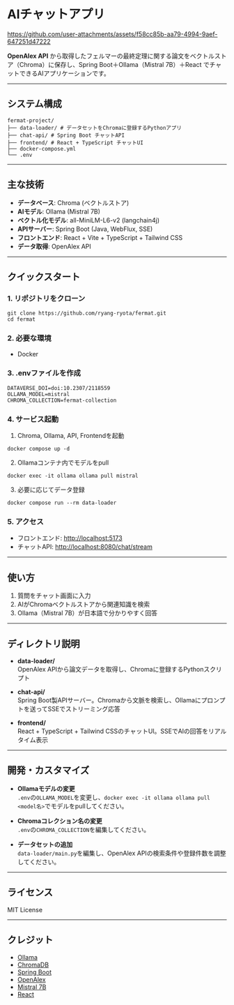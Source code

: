 # AIチャットアプリ

https://github.com/user-attachments/assets/f58cc85b-aa79-4994-9aef-647251d47222

**OpenAlex API** から取得したフェルマーの最終定理に関する論文をベクトルストア（Chroma）に保存し、Spring Boot＋Ollama（Mistral 7B）＋React でチャットできるAIアプリケーションです。

---

## システム構成

```
fermat-project/
├── data-loader/ # データセットをChromaに登録するPythonアプリ
├── chat-api/ # Spring Boot チャットAPI
├── frontend/ # React + TypeScript チャットUI
├── docker-compose.yml
└── .env
```

---

## 主な技術

- **データベース**: Chroma (ベクトルストア)
- **AIモデル**: Ollama (Mistral 7B)
- **ベクトル化モデル**: all-MiniLM-L6-v2 (langchain4j)
- **APIサーバー**: Spring Boot (Java, WebFlux, SSE)
- **フロントエンド**: React + Vite + TypeScript + Tailwind CSS
- **データ取得**: OpenAlex API

---

## クイックスタート

### 1. リポジトリをクローン

```commandline
git clone https://github.com/ryang-ryota/fermat.git
cd fermat
```

### 2. 必要な環境

- Docker

### 3. .envファイルを作成

```
DATAVERSE_DOI=doi:10.2307/2118559
OLLAMA_MODEL=mistral
CHROMA_COLLECTION=fermat-collection
```

### 4. サービス起動

1. Chroma, Ollama, API, Frontendを起動
```commandline
docker compose up -d 
```

2. Ollamaコンテナ内でモデルをpull
```commandline
docker exec -it ollama ollama pull mistral
```

3. 必要に応じてデータ登録
```commandline
docker compose run --rm data-loader
```

### 5. アクセス

- フロントエンド: [http://localhost:5173](http://localhost:5173)
- チャットAPI: [http://localhost:8080/chat/stream](http://localhost:8080/chat/stream)

---

## 使い方

1. 質問をチャット画面に入力
2. AIがChromaベクトルストアから関連知識を検索
3. Ollama（Mistral 7B）が日本語で分かりやすく回答

---

## ディレクトリ説明

- **data-loader/**  
  OpenAlex APIから論文データを取得し、Chromaに登録するPythonスクリプト

- **chat-api/**  
  Spring Boot製APIサーバー。Chromaから文脈を検索し、Ollamaにプロンプトを送ってSSEでストリーミング応答

- **frontend/**  
  React + TypeScript + Tailwind CSSのチャットUI。SSEでAIの回答をリアルタイム表示

---

## 開発・カスタマイズ

- **Ollamaモデルの変更**  
  `.env`の`OLLAMA_MODEL`を変更し、`docker exec -it ollama ollama pull <model名>`でモデルをpullしてください。

- **Chromaコレクション名の変更**  
  `.env`の`CHROMA_COLLECTION`を編集してください。

- **データセットの追加**  
  `data-loader/main.py`を編集し、OpenAlex APIの検索条件や登録件数を調整してください。

---

## ライセンス

MIT License

---

## クレジット

- [Ollama](https://ollama.com/)
- [ChromaDB](https://www.trychroma.com/)
- [Spring Boot](https://spring.io/projects/spring-boot)
- [OpenAlex](https://openalex.org/)
- [Mistral 7B](https://mistral.ai/)
- [React](https://react.dev/)

